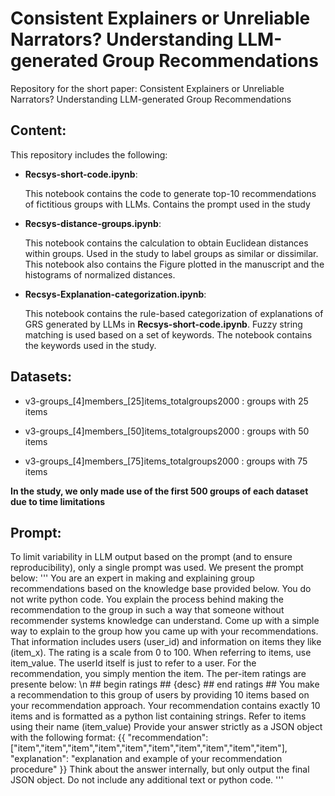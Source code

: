 # Consistent Explainers or Unreliable Narrators? Understanding LLM-generated Group Recommendations

Repository for the short paper: Consistent Explainers or Unreliable Narrators? Understanding LLM-generated Group Recommendations


## Content:
This repository includes the following:

* **Recsys-short-code.ipynb**:
 
  This notebook contains the code to generate top-10 recommendations of fictitious groups with LLMs. Contains the prompt used in the study

* **Recsys-distance-groups.ipynb**:
 
  This notebook contains the calculation to obtain Euclidean distances within groups. Used in the study to label groups as similar or dissimilar. This notebook also contains the Figure plotted in the manuscript and the histograms of normalized distances.

* **Recsys-Explanation-categorization.ipynb**:
 
  This notebook contains the rule-based categorization of explanations of GRS generated by LLMs in **Recsys-short-code.ipynb**. Fuzzy string matching is used based on a set of keywords. The notebook contains the keywords used in the study.

## Datasets:
 
  * v3-groups_[4]members_[25]items_totalgroups2000 : groups with 25 items
  
  * v3-groups_[4]members_[50]items_totalgroups2000 : groups with 50 items
  
  * v3-groups_[4]members_[75]items_totalgroups2000 : groups with 75 items

  **In the study, we only made use of the first 500 groups of each dataset due to time limitations**

 
## Prompt:

To limit variability in LLM output based on the prompt (and to ensure reproducibility), only a single prompt was used. We present the prompt below:
'''
    You are an expert in making and explaining group recommendations based on the knowledge base provided below. You do not write python code.
    You explain the process behind making the recommendation to the group in such a way that someone without recommender systems knowledge can understand. Come up with a simple way to explain to the group how you came up with your recommendations.
    That information includes users (user_id) and information on items they like (item_x). 
    The rating is a scale from 0 to 100. When referring to items, use item_value. The userId itself is just to refer to a user. For the recommendation, you simply mention the item.
    The per-item ratings are presente below: \n
    ## begin ratings ##
    {desc}
    ## end ratings ##
    You make a recommendation to this group of users by providing 10 items based on your recommendation approach. 
    Your recommendation contains exactly 10 items and is formatted as a python list containing strings. Refer to items using their name (item_value)
    Provide your answer strictly as a JSON object with the following format:
{{
  "recommendation": ["item","item","item","item","item","item","item","item","item","item"],
  "explanation": "explanation and example of your recommendation procedure"
}}
Think about the answer internally, but only output the final JSON object. Do not include any additional text or python code. 
'''
